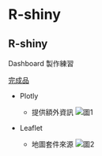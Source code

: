 # R-shiny
## R-shiny 

Dashboard 製作練習 

[完成品](https://ee466w-0-0.shinyapps.io/dashboard_practice/?_ga=2.185694378.2071009183.1664512335-165693826.1663070480)

- Plotly
    - 提供額外資訊
![圖1](https://i.imgur.com/dIg2T76.png)


- Leaflet
    - 地圖套件來源
![圖2](https://i.imgur.com/9n2kfp5.png)

